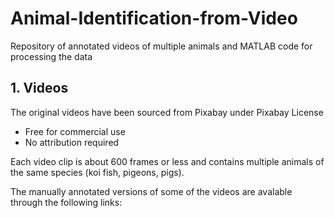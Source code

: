 # Animal-Identification-from-Video
Repository of annotated videos of multiple animals and MATLAB code for processing the data

## 1. Videos
The original videos have been sourced from Pixabay under Pixabay License
* Free for commercial use
* No attribution required

Each video clip is about 600 frames or less and contains multiple animals of the same species (koi fish, pigeons, pigs). 

The manually annotated versions of some of the videos are avalable through the following links:

